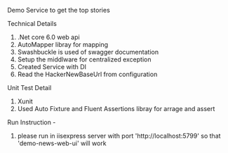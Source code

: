 Demo Service to get the top stories

Technical Details
1. .Net core 6.0 web api
2. AutoMapper libray for mapping
3. Swashbuckle is used of swagger documentation
4. Setup the middlware for centralized exception
5. Created Service with DI
6. Read the HackerNewBaseUrl from configuration

Unit Test Detail
1. Xunit
2. Used Auto Fixture and Fluent Assertions libray for arrage and assert

Run Instruction - 
1. please run in iisexpress server with port 'http://localhost:5799' so that 'demo-news-web-ui' will work
